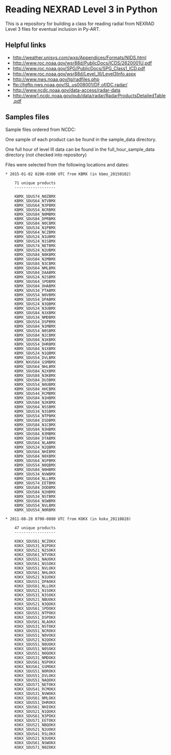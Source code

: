Reading NEXRAD Level 3 in Python
================================

This is a repository for building a class for reading radial from NEXRAD Level
3 files for eventual inclusion in Py-ART.

Helpful links
-------------
* http://weather.unisys.com/wxp/Appendices/Formats/NIDS.html
* http://www.roc.noaa.gov/wsr88d/PublicDocs/ICDS/2620001U.pdf
* http://www.roc.noaa.gov/SPG/PublicDocs/SPG_Class1_ICD.pdf
* http://www.roc.noaa.gov/wsr88d/Level_III/Level3Info.aspx
* http://www.nws.noaa.gov/tg/radfiles.php
* ftp://tgftp.nws.noaa.gov/SL.us008001/DF.of/DC.radar/
* http://www.ncdc.noaa.gov/data-access/radar-data
* http://www1.ncdc.noaa.gov/pub/data/radar/RadarProductsDetailedTable.pdf

Samples files
-------------
Sample files ordered from NCDC:

One sample of each product can be found in the sample_data directory.

One full hour of level III data can be found in the full_hour_sample_data 
directory (not checked into repository)

Files were selected from the following locations and dates:

    * 2015-01-02 0200-0300 UTC from KBMX (in kbmx_20150102)
        
        71 unique products
        ------------------

        KBMX_SDUS74_N0ZBMX
        KBMX_SDUS64_NTVBMX
        KBMX_SDUS64_N3PBMX
        KBMX_SDUS54_NCRBMX
        KBMX_SDUS84_N0MBMX
        KBMX_SDUS84_DPRBMX
        KBMX_SDUS84_N0CBMX
        KBMX_SDUS34_N1PBMX
        KBMX_SDUS64_NCZBMX
        KBMX_SDUS24_N1UBMX
        KBMX_SDUS24_N1SBMX
        KBMX_SDUS74_NETBMX
        KBMX_SDUS24_N2UBMX
        KBMX_SDUS84_N0KBMX
        KBMX_SDUS84_N2MBMX
        KBMX_SDUS84_N3CBMX
        KBMX_SDUS64_NMLBMX
        KBMX_SDUS84_DAABMX
        KBMX_SDUS24_N2SBMX
        KBMX_SDUS64_SPDBMX
        KBMX_SDUS84_OHABMX
        KBMX_SDUS34_PTABMX
        KBMX_SDUS54_N0VBMX
        KBMX_SDUS54_DPABMX
        KBMX_SDUS24_N3QBMX
        KBMX_SDUS24_N3UBMX
        KBMX_SDUS84_N3XBMX
        KBMX_SDUS34_NMDBMX
        KBMX_SDUS54_DSPBMX
        KBMX_SDUS84_N1MBMX
        KBMX_SDUS54_N0SBMX
        KBMX_SDUS84_N2CBMX
        KBMX_SDUS84_N1KBMX
        KBMX_SDUS54_DHRBMX
        KBMX_SDUS84_N1XBMX
        KBMX_SDUS24_N1QBMX
        KBMX_SDUS54_DVLBMX
        KBMX_NXUS64_GSMBMX
        KBMX_SDUS64_NHLBMX
        KBMX_SDUS84_N2XBMX
        KBMX_SDUS84_N3KBMX
        KBMX_SDUS84_DU3BMX
        KBMX_SDUS54_N0UBMX
        KBMX_SDUS84_HHCBMX
        KBMX_SDUS44_RCMBMX
        KBMX_SDUS84_N1HBMX
        KBMX_SDUS84_N2KBMX
        KBMX_SDUS64_NSSBMX
        KBMX_SDUS34_N3SBMX
        KBMX_SDUS54_NTPBMX
        KBMX_SDUS84_DSDBMX
        KBMX_SDUS84_N1CBMX
        KBMX_SDUS84_N3HBMX
        KBMX_SDUS84_N3MBMX
        KBMX_SDUS84_DTABMX
        KBMX_SDUS64_NLABMX
        KBMX_SDUS24_N2QBMX
        KBMX_SDUS64_NHIBMX
        KBMX_SDUS84_N0XBMX
        KBMX_SDUS64_NSPBMX
        KBMX_SDUS54_N0QBMX
        KBMX_SDUS84_N0HBMX
        KBMX_SDUS34_NVWBMX
        KBMX_SDUS64_NLLBMX
        KBMX_SDUS74_EETBMX
        KBMX_SDUS84_DODBMX
        KBMX_SDUS84_N2HBMX
        KBMX_SDUS34_NSTBMX
        KBMX_SDUS64_NSWBMX
        KBMX_SDUS54_NVLBMX
        KBMX_SDUS54_N0RBMX

    * 2011-08-28 0700-0800 UTC from KOKX (in kokx_20110828)

        47 unique products
        ------------------
        
        KOKX_SDUS61_NCZOKX
        KOKX_SDUS31_N1POKX
        KOKX_SDUS21_N2SOKX
        KOKX_SDUS61_NTVOKX
        KOKX_SDUS51_NAUOKX
        KOKX_SDUS61_NSSOKX
        KOKX_SDUS51_NVLOKX
        KOKX_SDUS61_NHLOKX
        KOKX_SDUS21_N1UOKX
        KOKX_SDUS51_DPAOKX
        KOKX_SDUS61_NLLOKX
        KOKX_SDUS21_N1SOKX
        KOKX_SDUS31_N3SOKX
        KOKX_SDUS21_NBUOKX
        KOKX_SDUS21_N3QOKX
        KOKX_SDUS61_SPDOKX
        KOKX_SDUS51_NTPOKX
        KOKX_SDUS51_DSPOKX
        KOKX_SDUS61_NLAOKX
        KOKX_SDUS31_NSTOKX
        KOKX_SDUS51_NCROKX
        KOKX_SDUS51_N0VOKX
        KOKX_SDUS21_N2QOKX
        KOKX_SDUS51_N0UOKX
        KOKX_SDUS51_N0SOKX
        KOKX_SDUS51_N0QOKX
        KOKX_SDUS31_NMDOKX
        KOKX_SDUS61_NSPOKX
        KOKX_NXUS61_GSMOKX
        KOKX_SDUS51_N0ROKX
        KOKX_SDUS51_DVLOKX
        KOKX_SDUS51_NAQOKX
        KOKX_SDUS71_NETOKX
        KOKX_SDUS41_RCMOKX
        KOKX_SDUS31_NVWOKX
        KOKX_SDUS61_NMLOKX
        KOKX_SDUS51_DHROKX
        KOKX_SDUS61_NHIOKX
        KOKX_SDUS21_N1QOKX
        KOKX_SDUS61_N3POKX
        KOKX_SDUS71_EETOKX
        KOKX_SDUS21_NBQOKX
        KOKX_SDUS21_N2UOKX
        KOKX_SDUS41_RSLOKX
        KOKX_SDUS21_N3UOKX
        KOKX_SDUS61_NSWOKX
        KOKX_SDUS71_N0ZOKX
